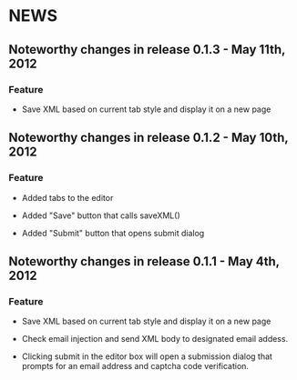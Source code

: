 # NEWS
## Noteworthy changes in release 0.1.3 - May 11th, 2012
 
### Feature
* Save XML based on current tab style and display it on a new page

## Noteworthy changes in release 0.1.2 - May 10th, 2012

### Feature
* Added tabs to the editor

* Added "Save" button that calls saveXML()

* Added "Submit" button that opens submit dialog


## Noteworthy changes in release 0.1.1 - May 4th, 2012

### Feature
* Save XML based on current tab style and display it on a new page

* Check email injection and send XML body to designated email addess.

* Clicking submit in the editor box will open a submission dialog that prompts for an email address and captcha code verification.
